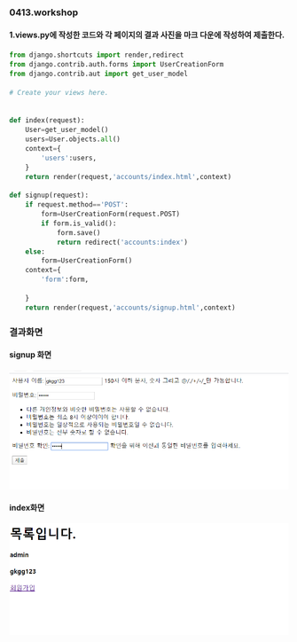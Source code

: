### 0413.workshop

####  1.views.py에 작성한 코드와 각 페이지의 결과 사진을 마크 다운에 작성하여 제출한다.

```python
from django.shortcuts import render,redirect
from django.contrib.auth.forms import UserCreationForm
from django.contrib.aut import get_user_model

# Create your views here.


def index(request):
    User=get_user_model()
    users=User.objects.all()
    context={
        'users':users,
    }
    return render(request,'accounts/index.html',context)

def signup(request):
    if request.method=='POST':
        form=UserCreationForm(request.POST)
        if form.is_valid():
            form.save()
            return redirect('accounts:index')
    else:
        form=UserCreationForm()
    context={
        'form':form,

    }
    return render(request,'accounts/signup.html',context)
```

### 결과화면

#### signup 화면

![image-20200413172837514](0413_workshop.assets/image-20200413172837514.png)

#### index화면

![image-20200413174104436](0413_workshop.assets/image-20200413174104436.png)